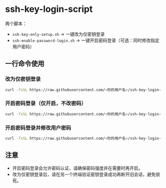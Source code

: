 # ssh-key-login-script

两个脚本：
- `ssh-key-only-setup.sh` → 一键改为仅密钥登录
- `ssh-enable-password-login.sh` → 一键开启密码登录（可选：同时修改指定用户密码）

## 一行命令使用

### 改为仅密钥登录
```bash
curl -fsSL https://raw.githubusercontent.com/<你的用户名>/ssh-key-login-script/main/ssh-key-only-setup.sh |       sudo bash -s -- <用户名> "<你的公钥>"
```

### 开启密码登录（仅开启，不改密码）
```bash
curl -fsSL https://raw.githubusercontent.com/<你的用户名>/ssh-key-login-script/main/ssh-enable-password-login.sh | sudo bash
```

### 开启密码登录并修改用户密码
```bash
curl -fsSL https://raw.githubusercontent.com/<你的用户名>/ssh-key-login-script/main/ssh-enable-password-login.sh |       sudo bash -s -- <用户名> "<新密码>"
```

## 注意
- 开启密码登录会允许密码认证，请确保密码强度并在需要时再开启。
- 改为仅密钥登录后，请在另一个终端验证密钥登录成功再断开旧会话，避免锁死。
